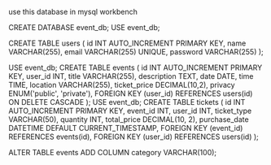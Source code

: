 use this database in mysql workbench

CREATE DATABASE event_db;
USE event_db;

CREATE TABLE users (
  id INT AUTO_INCREMENT PRIMARY KEY,
  name VARCHAR(255),
  email VARCHAR(255) UNIQUE,
  password VARCHAR(255)
);

USE event_db;
CREATE TABLE events (
  id INT AUTO_INCREMENT PRIMARY KEY,
  user_id INT,
  title VARCHAR(255),
  description TEXT,
  date DATE,
  time TIME,
  location VARCHAR(255),
  ticket_price DECIMAL(10,2),
  privacy ENUM('public', 'private'),
  FOREIGN KEY (user_id) REFERENCES users(id) ON DELETE CASCADE
);
USE event_db;
CREATE TABLE tickets (
  id INT AUTO_INCREMENT PRIMARY KEY,
  event_id INT,
  user_id INT,
  ticket_type VARCHAR(50),
  quantity INT,
  total_price DECIMAL(10, 2),
  purchase_date DATETIME DEFAULT CURRENT_TIMESTAMP,
  FOREIGN KEY (event_id) REFERENCES events(id),
  FOREIGN KEY (user_id) REFERENCES users(id)
);

ALTER TABLE events ADD COLUMN category VARCHAR(100);

